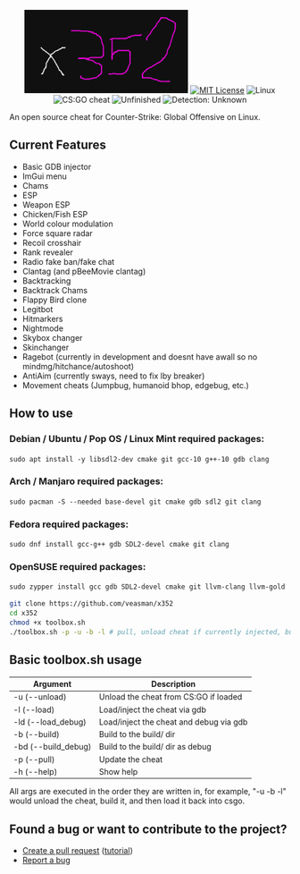 <p align="center">
  <img src="/res/logo.png" alt="x352-linux">
  <a href="/LICENSE"><img src="https://img.shields.io/badge/License-MIT-green.svg" alt="MIT License"></a>
  <a><img src="https://img.shields.io/badge/OS-Linux-green.svg" alt="Linux"></a>
  <a><img src="https://img.shields.io/badge/Cheat-CS:GO-green.svg" alt="CS:GO cheat"></a>
  <a><img src="https://img.shields.io/badge/State-Unfinished-red.svg" alt="Unfinished"></a>
  <a><img src="https://img.shields.io/badge/Detection-Undetected-green.svg" alt="Detection: Unknown"></a>
</p>

An open source cheat for Counter-Strike: Global Offensive on Linux.

## Current Features

 - Basic GDB injector
 - ImGui menu
 - Chams
 - ESP
 - Weapon ESP
 - Chicken/Fish ESP
 - World colour modulation
 - Force square radar
 - Recoil crosshair
 - Rank revealer
 - Radio fake ban/fake chat
 - Clantag (and pBeeMovie clantag)
 - Backtracking
 - Backtrack Chams
 - Flappy Bird clone
 - Legitbot
 - Hitmarkers
 - Nightmode
 - Skybox changer
 - Skinchanger
 - Ragebot (currently in development and doesnt have awall so no mindmg/hitchance/autoshoot)
 - AntiAim (currently sways, need to fix lby breaker)
 - Movement cheats (Jumpbug, humanoid bhop, edgebug, etc.)

## How to use

### Debian / Ubuntu / Pop OS / Linux Mint required packages:

`sudo apt install -y libsdl2-dev cmake git gcc-10 g++-10 gdb clang`

### Arch / Manjaro required packages:

`sudo pacman -S --needed base-devel git cmake gdb sdl2 git clang`

### Fedora required packages:

`sudo dnf install gcc-g++ gdb SDL2-devel cmake git clang`

### OpenSUSE required packages:

`sudo zypper install gcc gdb SDL2-devel cmake git llvm-clang llvm-gold`

```sh
git clone https://github.com/veasman/x352
cd x352
chmod +x toolbox.sh
./toolbox.sh -p -u -b -l # pull, unload cheat if currently injected, build and then load, use -h for help
```


## Basic toolbox.sh usage

| Argument           | Description                             |
| ------------------ | --------------------------------------- |
| -u (--unload)      | Unload the cheat from CS:GO if loaded   |
| -l (--load)        | Load/inject the cheat via gdb           |
| -ld (--load_debug) | Load/inject the cheat and debug via gdb |
| -b (--build)       | Build to the build/ dir                 |
| -bd (--build_debug)| Build to the build/ dir as debug        |
| -p (--pull)        | Update the cheat                        |
| -h (--help)        | Show help                               |

All args are executed in the order they are written in, for example, "-u -b -l" would unload the cheat, build it, and then load it back into csgo.


## Found a bug or want to contribute to the project?

 - [Create a pull request](https://github.com/veasman/x352/compare) ([tutorial](https://github.com/yangsu/pull-request-tutorial))
 - [Report a bug](https://github.com/veasman/x352/issues/new)

